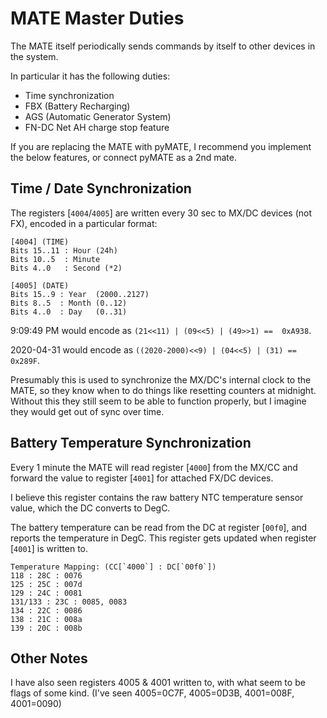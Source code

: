 # MATE Master Duties

The MATE itself periodically sends commands by itself to other devices in the system.

In particular it has the following duties:

- Time synchronization
- FBX (Battery Recharging)
- AGS (Automatic Generator System)
- FN-DC Net AH charge stop feature


If you are replacing the MATE with pyMATE, I recommend you implement the below features, or connect pyMATE as a 2nd mate.

## Time / Date Synchronization ##

The registers [`4004`/`4005`] are written every 30 sec to MX/DC devices (not FX), encoded in a particular format:

```
[4004] (TIME)
Bits 15..11 : Hour (24h)
Bits 10..5  : Minute
Bits 4..0   : Second (*2)

[4005] (DATE)
Bits 15..9 : Year  (2000..2127)
Bits 8..5  : Month (0..12)
Bits 4..0  : Day   (0..31)
```

9:09:49 PM would encode as `(21<<11) | (09<<5) | (49>>1) ==  0xA938`.

2020-04-31 would encode as `((2020-2000)<<9) | (04<<5) | (31) == 0x289F`.

Presumably this is used to synchronize the MX/DC's internal clock to the MATE, so they know when to do things like resetting counters at midnight. Without this they still seem to be able to function properly, but I imagine they would get out of sync over time.


## Battery Temperature Synchronization ##

Every 1 minute the MATE will read register [`4000`] from the MX/CC and forward the value to register [`4001`] for attached FX/DC devices.

I believe this register contains the raw battery NTC temperature sensor value, which the DC converts to DegC.

The battery temperature can be read from the DC at register [`00f0`], and reports the temperature in DegC. This register gets updated when register [`4001`] is written to.

```
Temperature Mapping: (CC[`4000`] : DC[`00f0`])
118 : 28C : 0076
125 : 25C : 007d
129 : 24C : 0081
131/133 : 23C : 0085, 0083
134 : 22C : 0086
138 : 21C : 008a
139 : 20C : 008b
```


## Other Notes ##

I have also seen registers 4005 & 4001 written to, with what seem to be flags of some kind. (I've seen 4005=0C7F, 4005=0D3B, 4001=008F, 4001=0090)